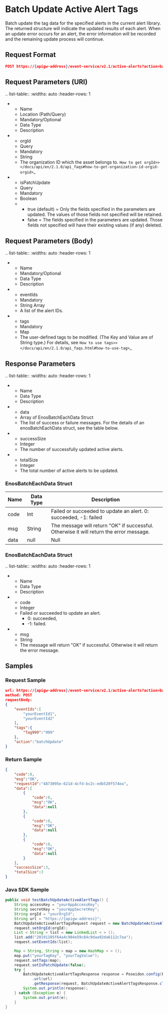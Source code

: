 # Batch Update Active Alert Tags

Batch update the tag data for the specified alerts in the current alert library. The returned structure will indicate the updated results of each alert. When an update error occurs for an alert, the error information will be recorded and the remaining update process will continue.

## Request Format

```json
POST https://{apigw-address}/event-service/v2.1/active-alerts?action=batchUpdateTags
```

## Request Parameters (URI)

.. list-table::
   :widths: auto
   :header-rows: 1

   * - Name
     - Location (Path/Query)
     - Mandatory/Optional
     - Data Type
     - Description
   * - orgId
     - Query
     - Mandatory
     - String
     - The organization ID which the asset belongs to. `How to get orgId>> </docs/api/en/2.1.0/api_faqs#how-to-get-organization-id-orgid-orgid>`_
   * - isPatchUpdate
     - Query
     - Mandatory
     - Boolean
     - + true (default) = Only the fields specified in the parameters are updated. The values of those fields not specified will be retained.
       + false = The fields specified in the parameters are updated. Those fields not specified will have their existing values (if any) deleted.




## Request Parameters (Body)

.. list-table::
   :widths: auto
   :header-rows: 1

   * - Name
     - Mandatory/Optional
     - Data Type
     - Description
   * - eventIds
     - Mandatory
     - String Array
     - A list of the alert IDs.
   * - tags
     - Mandatory
     - Map
     - The user-defined tags to be modified. (The Key and Value are of String type.) For details, see `How to use tags>> </docs/api/en/2.1.0/api_faqs.html#how-to-use-tag>`_




## Response Parameters

.. list-table::
   :widths: auto
   :header-rows: 1

   * - Name
     - Data Type
     - Description
   * - data
     - Array of EnosBatchEachData Struct
     - The list of success or failure messages. For the details of an enosBatchEachData struct, see the table below.
   * - successSize
     - Integer
     - The number of successfully updated active alerts.
   * - totalSize
     - Integer
     - The total number of active alerts to be updated.

### EnosBatchEachData Struct
| Name | Data Type     | Description          |
|-------|----------------|---------------------------|
| code | Int | Failed or succeeded to update an alert. 0: succeeded, -1: failed |
| msg | String | The message will return "OK" if successful. Otherwise it will return the error message. |
| data | null | Null |


### EnosBatchEachData Struct

.. list-table::
   :widths: auto
   :header-rows: 1

   * - Name
     - Data Type
     - Description
   * - code
     - Integer
     - Failed or succeeded to update an alert. 
        + 0: succeeded, 
        + -1: failed.
   * - msg
     - String
     - The message will return "OK" if successful. Otherwise it will return the error message.



## Samples

### Request Sample

```json
url: https://{apigw-address}/event-service/v2.1/active-alerts?action=batchUpdateTags&orgId=yourOrgId&isPatchUpdate=false
method: POST 
requestBody: 
{
	"eventIds":[
		"yourEventId1",
		"yourEventId2"
	],
	"tags":{
		"Tag999":"999"
	},
	"action":"batchUpdate"
}
```

### Return Sample

```json
{
	"code":0,
	"msg":"OK",
	"requestId":"4873095e-621d-4cfd-bc2c-edb520f574ea",
	"data":[
		{
			"code":0,
			"msg":"OK",
			"data":null
		},
		{
			"code":0,
			"msg":"OK",
			"data":null
		},
		{
			"code":0,
			"msg":"OK",
			"data":null
		}
	],
	"successSize":3,
	"totalSize":3
}
```

### Java SDK Sample

```java
public void testBatchUpdateActiveAlertTags() {
    String accessKey = "yourAppAccessKey";
    String secretKey = "yourAppSecretKey";
    String orgId = "yourOrgId";
    String url = "https://{apigw-address}";
    BatchUpdateActiveAlertTagsRequest request = new BatchUpdateActiveAlertTagsRequest();
    request.setOrgId(orgId);
    List < String > list = new LinkedList < > ();
    list.add("20191105f64a4c904e59c84c9daa92da6112c7aa");
    request.setEventIds(list);

    Map < String, String > map = new HashMap < > ();
    map.put("yourTagKey", "yourTagValue");
    request.setTags(map);
    request.setIsPatchUpdate(false);
    try {
        BatchUpdateActiveAlertTagsResponse response = Poseidon.config(PConfig.init().appKey(accessKey).appSecret(secretKey).debug())
            .url(url)
            .getResponse(request, BatchUpdateActiveAlertTagsResponse.class);
        System.out.println(response);
    } catch (Exception e) {
        System.out.print(e);
    }
}
```
